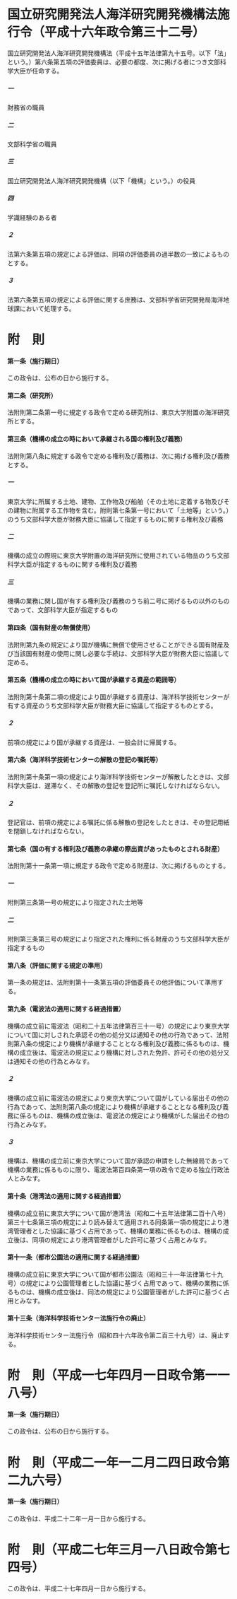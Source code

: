 # 国立研究開発法人海洋研究開発機構法施行令（平成十六年政令第三十二号）
国立研究開発法人海洋研究開発機構法（平成十五年法律第九十五号。以下「法」という。）第六条第五項の評価委員は、必要の都度、次に掲げる者につき文部科学大臣が任命する。
##### 一
財務省の職員
##### 二
文部科学省の職員
##### 三
国立研究開発法人海洋研究開発機構（以下「機構」という。）の役員
##### 四
学識経験のある者
##### ２
法第六条第五項の規定による評価は、同項の評価委員の過半数の一致によるものとする。
##### ３
法第六条第五項の規定による評価に関する庶務は、文部科学省研究開発局海洋地球課において処理する。
# 附　則
#### 第一条（施行期日）
この政令は、公布の日から施行する。
#### 第二条（研究所）
法附則第二条第一号に規定する政令で定める研究所は、東京大学附置の海洋研究所とする。
#### 第三条（機構の成立の時において承継される国の権利及び義務）
法附則第八条に規定する政令で定める権利及び義務は、次に掲げる権利及び義務とする。
##### 一
東京大学に所属する土地、建物、工作物及び船舶（その土地に定着する物及びその建物に附属する工作物を含む。附則第七条第一号において「土地等」という。）のうち文部科学大臣が財務大臣に協議して指定するものに関する権利及び義務
##### 二
機構の成立の際現に東京大学附置の海洋研究所に使用されている物品のうち文部科学大臣が指定するものに関する権利及び義務
##### 三
機構の業務に関し国が有する権利及び義務のうち前二号に掲げるもの以外のものであって、文部科学大臣が指定するもの
#### 第四条（国有財産の無償使用）
法附則第九条の規定により国が機構に無償で使用させることができる国有財産及び当該国有財産の使用に関し必要な手続は、文部科学大臣が財務大臣に協議して定める。
#### 第五条（機構の成立の時において国が承継する資産の範囲等）
法附則第十条第二項の規定により国が承継する資産は、海洋科学技術センターが有する資産のうち文部科学大臣が財務大臣に協議して指定するものとする。
##### ２
前項の規定により国が承継する資産は、一般会計に帰属する。
#### 第六条（海洋科学技術センターの解散の登記の嘱託等）
法附則第十条第一項の規定により海洋科学技術センターが解散したときは、文部科学大臣は、遅滞なく、その解散の登記を登記所に嘱託しなければならない。
##### ２
登記官は、前項の規定による嘱託に係る解散の登記をしたときは、その登記用紙を閉鎖しなければならない。
#### 第七条（国の有する権利及び義務の承継の際出資があったものとされる財産）
法附則第十一条第一項に規定する政令で定める財産は、次に掲げるものとする。
##### 一
附則第三条第一号の規定により指定された土地等
##### 二
附則第三条第三号の規定により指定された権利に係る財産のうち文部科学大臣が指定するもの
#### 第八条（評価に関する規定の準用）
第一条の規定は、法附則第十一条第五項の評価委員その他評価について準用する。
#### 第九条（電波法の適用に関する経過措置）
機構の成立前に電波法（昭和二十五年法律第百三十一号）の規定により東京大学について国に対しされた承認その他の処分又は通知その他の行為であって、法附則第八条の規定により機構が承継することとなる権利及び義務に係るものは、機構の成立後は、電波法の規定により機構に対しされた免許、許可その他の処分又は通知その他の行為とみなす。
##### ２
機構の成立前に電波法の規定により東京大学について国がしている届出その他の行為であって、法附則第八条の規定により機構が承継することとなる権利及び義務に係るものは、機構の成立後は、電波法の規定により機構がした届出その他の行為とみなす。
##### ３
機構は、機構の成立前に東京大学について国が承認の申請をした無線局であって機構の業務に係るものに限り、電波法第百四条第一項の政令で定める独立行政法人とみなす。
#### 第十条（港湾法の適用に関する経過措置）
機構の成立前に東京大学について国が港湾法（昭和二十五年法律第二百十八号）第三十七条第三項の規定により読み替えて適用される同条第一項の規定により港湾管理者とした協議に基づく占用であって、機構の業務に係るものは、機構の成立後は、同項の規定により港湾管理者がした許可に基づく占用とみなす。
#### 第十一条（都市公園法の適用に関する経過措置）
機構の成立前に東京大学について国が都市公園法（昭和三十一年法律第七十九号）の規定により公園管理者とした協議に基づく占用であって、機構の業務に係るものは、機構の成立後は、同法の規定により公園管理者がした許可に基づく占用とみなす。
#### 第十三条（海洋科学技術センター法施行令の廃止）
海洋科学技術センター法施行令（昭和四十六年政令第二百三十九号）は、廃止する。
# 附　則（平成一七年四月一日政令第一一八号）
#### 第一条（施行期日）
この政令は、公布の日から施行する。
# 附　則（平成二一年一二月二四日政令第二九六号）
#### 第一条（施行期日）
この政令は、平成二十二年一月一日から施行する。
# 附　則（平成二七年三月一八日政令第七四号）
この政令は、平成二十七年四月一日から施行する。

